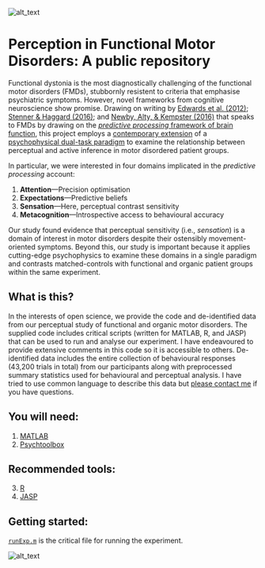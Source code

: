 ![alt_text][logo]

# Perception in Functional Motor Disorders: A public repository
Functional dystonia is the most diagnostically challenging of the functional motor disorders (FMDs), stubbornly resistent to criteria that emphasise psychiatric symptoms. However, novel frameworks from cognitive neuroscience show promise. Drawing on writing by [Edwards et al. (2012)](https://www.ncbi.nlm.nih.gov/pubmed/22641838); [Stenner & Haggard (2016)](https://www.ncbi.nlm.nih.gov/pubmed/27719833); and [Newby, Alty, & Kempster (2016)](https://www.ncbi.nlm.nih.gov/pubmed/27753149) that speaks to FMDs by drawing on the [*predictive processing* framework of brain function](https://global.oup.com/academic/product/the-predictive-mind-9780199682737?cc=au&lang=en&), this project employs a [contemporary extension](http://rstb.royalsocietypublishing.org/content/373/1755/20170352) of a [psychophysical dual-task paradigm](https://www.ncbi.nlm.nih.gov/pubmed/25973773) to examine the relationship between perceptual and active inference in motor disordered patient groups. 

In particular, we were interested in four domains implicated in the *predictive processing* account:
1. **Attention**—Precision optimisation
2. **Expectations**—Predictive beliefs
3. **Sensation**—Here, perceptual contrast sensitivity
4. **Metacognition**—Introspective access to behavioural accuracy

Our study found evidence that perceptual sensitivity (i.e., *sensation*) is a domain of interest in motor disorders despite their ostensibly movement-oriented symptoms. Beyond this, our study is important because it applies cutting-edge psychophysics to examine these domains in a single paradigm and contrasts matched-controls with functional and organic patient groups within the same experiment.

## What is this?
In the interests of open science, we provide the code and de-identified data from our perceptual study of functional and organic motor disorders. The supplied code includes critical scripts (written for MATLAB, R, and JASP) that can be used to run and analyse our experiment. I have endeavoured to provide extensive comments in this code so it is accessible to others. De-identified data includes the entire collection of behavioural responses (43,200 trials in total) from our participants along with preprocessed summary statistics used for behavioural and perceptual analysis. I have tried to use common language to describe this data but [please contact me](mailto:julian.r.matthews@gmail.com?subject=FMD%20study%20enquiry) if you have questions.

## You will need:
1. [MATLAB](https://www.mathworks.com/products/matlab.html)
2. [Psychtoolbox](http://psychtoolbox.org/)

## Recommended tools:
3. [R](https://www.r-project.org/)
4. [JASP](https://jasp-stats.org/)

## Getting started:
[`runExp.m`](./fmd-perceptual-study/scripts/experiment/) is the critical file for running the experiment.

![alt_text][avatar]

[logo]: https://cogphillab.files.wordpress.com/2018/08/header1.jpg "Cognition and Philosophy Lab"
[avatar]: https://avatars0.githubusercontent.com/u/18410581?v=3&s=96 "Julian Matthews"
